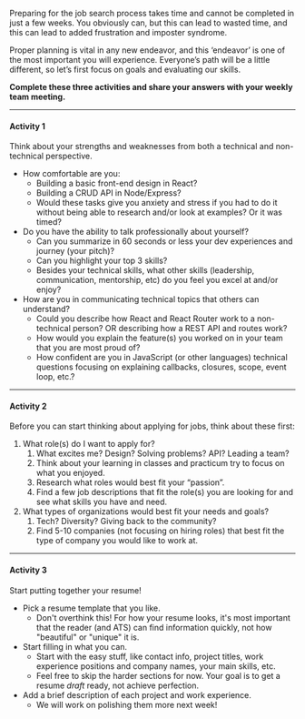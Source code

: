 Preparing for the job search process takes time and cannot be completed in just a few weeks. You obviously can, but this can lead to wasted time, and this can lead to added frustration and imposter syndrome. 

Proper planning is vital in any new endeavor, and this ‘endeavor’ is one of the most important you will experience. Everyone’s path will be a little different, so let’s first focus on goals and evaluating our skills.

**Complete these three activities and share your answers with your weekly team meeting.**

***

#### Activity 1

Think about your strengths and weaknesses from both a technical and non-technical perspective.

* How comfortable are you:
  * Building a basic front-end design in React?
  * Building a CRUD API in Node/Express?
  * Would these tasks give you anxiety and stress if you had to do it without being able to research and/or look at examples? Or it was timed?
* Do you have the ability to talk professionally about yourself?
  * Can you summarize in 60 seconds or less your dev experiences and journey (your pitch)?
  * Can you highlight your top 3 skills?
  * Besides your technical skills, what other skills (leadership, communication, mentorship, etc) do you feel you excel at and/or enjoy?
* How are you in communicating technical topics that others can understand?
  * Could you describe how React and React Router work to a non-technical person? OR describing how a REST API and routes work?
  * How would you explain the feature(s) you worked on in your team that you are most proud of?
  * How confident are you in JavaScript (or other languages) technical questions focusing on explaining callbacks, closures, scope, event loop, etc.?

***

#### Activity 2

Before you can start thinking about applying for jobs, think about these first:

1. What role(s) do I want to apply for? 
   1. What excites me?  Design? Solving problems? API? Leading a team?
   1. Think about your learning in classes and practicum try to focus on what you enjoyed. 
   1. Research what roles would best fit your “passion”.
   1. Find a few job descriptions that fit the role(s) you are looking for and see what skills you have and need.
1. What types of organizations would best fit your needs and goals?
   1. Tech? Diversity? Giving back to the community? 
   1. Find 5-10 companies (not focusing on hiring roles) that best fit the type of company you would like to work at.

***

#### Activity 3

Start putting together your resume! 

* Pick a resume template that you like.
  * Don't overthink this! For how your resume looks, it's most important that the reader (and ATS) can find information quickly, not how "beautiful" or "unique" it is.
* Start filling in what you can.
  * Start with the easy stuff, like contact info, project titles, work experience positions and company names, your main skills, etc. 
  * Feel free to skip the harder sections for now. Your goal is to get a resume _draft_ ready, not achieve perfection.
* Add a brief description of each project and work experience.
  * We will work on polishing them more next week!
